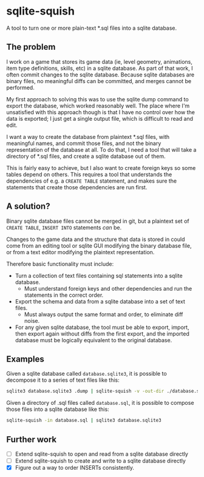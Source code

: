 # sqlite-squish
A tool to turn one or more plain-text \*.sql files into a sqlite database.

## The problem
I work on a game that stores its game data (ie, level geometry, animations,
item type definitions, skills, etc) in a sqlite database. As part of that work,
I often commit changes to the sqlite database. Because sqlite databases are
binary files, no meaningful diffs can be committed, and merges cannot be
performed.

My first approach to solving this was to use the sqlite dump command to export
the database, which worked reasonably well. The place where I'm unsatisfied
with this approach though is that I have no control over how the data is
exported; I just get a single output file, which is difficult to read and edit.

I want a way to create the database from plaintext \*.sql files, with meaningful
names, and commit those files, and not the binary representation of the
database at all. To do that, I need a tool that will take a directory of \*.sql
files, and create a sqlite database out of them.

This is fairly easy to achieve, but I also want to create foreign keys so some
tables depend on others. This requires a tool that understands the dependencies
of e.g. a `CREATE TABLE` statement, and makes sure the statements that create
those dependencies are run first.

## A solution?
Binary sqlite database files cannot be merged in git, but a plaintext set of
`CREATE TABLE`, `INSERT INTO` statements *can* be.

Changes to the game data and the structure that data is stored in could come
from an editing tool or sqlite GUI modifying the binary database file, or from
a text editor modifying the plaintext representation.

Therefore basic functionality must include:

- Turn a collection of text files containing sql statements into a sqlite
  database.
  - Must understand foreign keys and other dependencies and run the statements
    in the correct order.
- Export the schema and data from a sqlite database into a set of text files.
  - Must always output the same format and order, to eliminate diff noise.
- For any given sqlite database, the tool must be able to export, import, then
  export again without diffs from the first export, and the imported database
  must be logically equivalent to the original database.

## Examples
Given a sqlite database called `database.sqlite3`, it is possible to decompose
it to a series of text files like this:
```bash
sqlite3 database.sqlite3 .dump | sqlite-squish -v -out-dir ./database.sql
```

Given a directory of .sql files called `database.sql`, it is possible to compose
those files into a sqlite database like this:
```bash
sqlite-squish -in database.sql | sqlite3 database.sqlite3
```

## Further work

- [ ] Extend sqlite-squish to open and read from a sqlite database directly
- [ ] Extend sqlite-squish to create and write to a sqlite database directly
- [x] Figure out a way to order INSERTs consistently.

